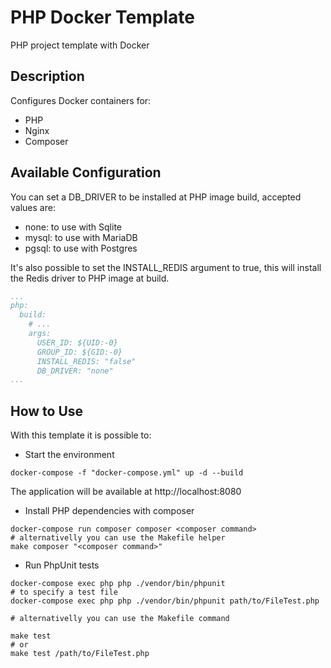 # PHP Docker Template

PHP project template with Docker

## Description

Configures Docker containers for:
- PHP
- Nginx
- Composer

## Available Configuration

You can set a DB_DRIVER to be installed at PHP image build, accepted values are:
- none: to use with Sqlite
- mysql: to use with MariaDB
- pgsql: to use with Postgres

It's also possible to set the INSTALL_REDIS argument to true, 
this will install the Redis driver to PHP image at build.

```yml
...
php:
  build:
    # ...
    args:
      USER_ID: ${UID:-0}
      GROUP_ID: ${GID:-0}
      INSTALL_REDIS: "false"
      DB_DRIVER: "none"
...
```

## How to Use

With this template it is possible to:

- Start the environment
```console
docker-compose -f "docker-compose.yml" up -d --build
```
The application will be available at http://localhost:8080

  
- Install PHP dependencies with composer
```console
docker-compose run composer composer <composer command>
# alternativelly you can use the Makefile helper
make composer "<composer command>"
```

- Run PhpUnit tests
```console
docker-compose exec php php ./vendor/bin/phpunit
# to specify a test file
docker-compose exec php php ./vendor/bin/phpunit path/to/FileTest.php

# alternativelly you can use the Makefile command

make test
# or
make test /path/to/FileTest.php
```